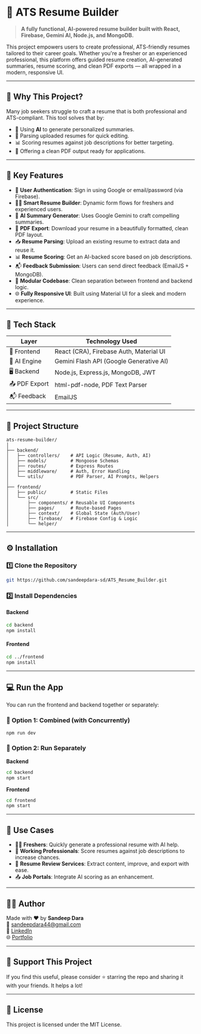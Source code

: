 # 💼 ATS Resume Builder

> **A fully functional, AI-powered resume builder built with React, Firebase, Gemini AI, Node.js, and MongoDB.**

This project empowers users to create professional, ATS-friendly resumes tailored to their career goals. Whether you're a fresher or an experienced professional, this platform offers guided resume creation, AI-generated summaries, resume scoring, and clean PDF exports — all wrapped in a modern, responsive UI.

---

## 🚀 Why This Project?

Many job seekers struggle to craft a resume that is both professional and ATS-compliant. This tool solves that by:

- 🧠 Using **AI** to generate personalized summaries.
- 🧾 Parsing uploaded resumes for quick editing.
- 📊 Scoring resumes against job descriptions for better targeting.
- 📄 Offering a clean PDF output ready for applications.

---

## 🎯 Key Features

- 🔐 **User Authentication**: Sign in using Google or email/password (via Firebase).
- 🧑‍🎓 **Smart Resume Builder**: Dynamic form flows for freshers and experienced users.
- 🧠 **AI Summary Generator**: Uses Google Gemini to craft compelling summaries.
- 📄 **PDF Export**: Download your resume in a beautifully formatted, clean PDF layout.
- 📥 **Resume Parsing**: Upload an existing resume to extract data and reuse it.
- 📊 **Resume Scoring**: Get an AI-backed score based on job descriptions.
- 📬 **Feedback Submission**: Users can send direct feedback (EmailJS + MongoDB).
- 🧩 **Modular Codebase**: Clean separation between frontend and backend logic.
- 🌐 **Fully Responsive UI**: Built using Material UI for a sleek and modern experience.

---

## 🧰 Tech Stack

| Layer         | Technology Used                                           |
|---------------|-----------------------------------------------------------|
| 🎨 Frontend    | React (CRA), Firebase Auth, Material UI                  |
| 🧠 AI Engine   | Gemini Flash API (Google Generative AI)                  |
| 🖥️ Backend     | Node.js, Express.js, MongoDB, JWT                        |
| 📤 PDF Export  | html-pdf-node, PDF Text Parser                           |
| 📬 Feedback    | EmailJS                                                  |

---

## 📁 Project Structure

```
ats-resume-builder/
│
├── backend/
│   ├── controllers/    # API Logic (Resume, Auth, AI)
│   ├── models/         # Mongoose Schemas
│   ├── routes/         # Express Routes
│   ├── middleware/     # Auth, Error Handling
│   └── utils/          # PDF Parser, AI Prompts, Helpers
│
├── frontend/
│   ├── public/         # Static Files
│   └── src/
│       ├── components/ # Reusable UI Components
│       ├── pages/      # Route-based Pages
│       ├── context/    # Global State (Auth/User)
│       ├── firebase/   # Firebase Config & Logic
│       └── helper/     
```

---

## ⚙️ Installation

### 1️⃣ Clone the Repository

```bash
git https://github.com/sandeepdara-sd/ATS_Resume_Builder.git

```

### 2️⃣ Install Dependencies

#### Backend

```bash
cd backend
npm install
```

#### Frontend

```bash
cd ../frontend
npm install
```

---

## 💻 Run the App

You can run the frontend and backend together or separately:

### 🧪 Option 1: Combined (with Concurrently)

```bash
npm run dev
```

### 🧪 Option 2: Run Separately

**Backend**

```bash
cd backend
npm start
```

**Frontend**

```bash
cd frontend
npm start
```

---

## 📌 Use Cases

- 🧑‍🎓 **Freshers**: Quickly generate a professional resume with AI help.
- 💼 **Working Professionals**: Score resumes against job descriptions to increase chances.
- 📝 **Resume Review Services**: Extract content, improve, and export with ease.
- 📤 **Job Portals**: Integrate AI scoring as an enhancement.

---

## 👨‍💻 Author

Made with ❤️ by **Sandeep Dara**  
📧 sandeepdara44@gmail.com  
🔗 [LinkedIn](https://www.linkedin.com/in/sandeep-dara-1b0a23242/)  
🌐 [Portfolio](https://sd-portfoilo.vercel.app/)

---

## 🌟 Support This Project

If you find this useful, please consider ⭐ starring the repo and sharing it with your friends. It helps a lot!

---

## 📃 License

This project is licensed under the MIT License.
